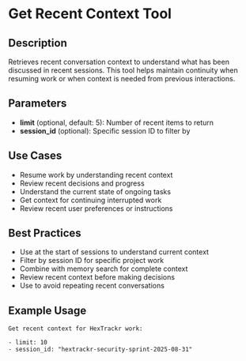 # Get Recent Context Tool

## Description

Retrieves recent conversation context to understand what has been discussed in recent sessions. This tool helps maintain continuity when resuming work or when context is needed from previous interactions.

## Parameters

- **limit** (optional, default: 5): Number of recent items to return
- **session_id** (optional): Specific session ID to filter by

## Use Cases

- Resume work by understanding recent context
- Review recent decisions and progress
- Understand the current state of ongoing tasks
- Get context for continuing interrupted work
- Review recent user preferences or instructions

## Best Practices

- Use at the start of sessions to understand current context
- Filter by session ID for specific project work
- Combine with memory search for complete context
- Review recent context before making decisions
- Use to avoid repeating recent conversations

## Example Usage

```text
Get recent context for HexTrackr work:

- limit: 10
- session_id: "hextrackr-security-sprint-2025-08-31"

```
